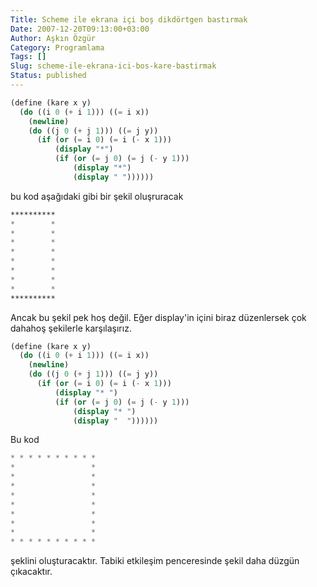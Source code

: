 ```yaml
---
Title: Scheme ile ekrana içi boş dikdörtgen bastırmak
Date: 2007-12-20T09:13:00+03:00
Author: Aşkın Özgür
Category: Programlama
Tags: []
Slug: scheme-ile-ekrana-ici-bos-kare-bastirmak
Status: published
---
```


```scheme
(define (kare x y)
  (do ((i 0 (+ i 1))) ((= i x))
    (newline)
    (do ((j 0 (+ j 1))) ((= j y))
      (if (or (= i 0) (= i (- x 1)))
          (display "*")
          (if (or (= j 0) (= j (- y 1)))
              (display "*")
              (display " "))))))
```

bu kod aşağıdaki gibi bir şekil oluşruracak

```scheme
**********
*        *
*        *
*        *
*        *
*        *
*        *
*        *
*        *
**********
```

Ancak bu şekil pek hoş değil. Eğer display'in içini biraz düzenlersek çok dahahoş şekilerle karşılaşırız.

```scheme
(define (kare x y)
  (do ((i 0 (+ i 1))) ((= i x))
    (newline)
    (do ((j 0 (+ j 1))) ((= j y))
      (if (or (= i 0) (= i (- x 1)))
          (display "* ")
          (if (or (= j 0) (= j (- y 1)))
              (display "* ")
              (display "  "))))))
```

Bu kod

```scheme
* * * * * * * * * * 
*                 * 
*                 * 
*                 * 
*                 * 
*                 * 
*                 * 
*                 * 
*                 * 
* * * * * * * * * *
```

şeklini oluşturacaktır. Tabiki etkileşim penceresinde şekil daha düzgün çıkacaktır.
